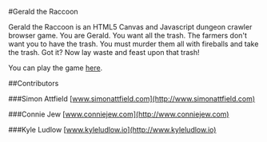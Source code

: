 #Gerald the Raccoon

Gerald the Raccoon is an HTML5 Canvas and Javascript dungeon crawler browser game. You are Gerald. You want all the trash.
The farmers don't want you to have the trash. You must murder them all with fireballs and take the trash. Got it? Now lay waste and feast upon that trash!

You can play the game [here](http://kyleludlow.github.io/project_glove).


##Contributors

###Simon Attfield
[www.simonattfield.com](http://www.simonattfield.com)

###Connie Jew
[www.conniejew.com](http://www.conniejew.com)

###Kyle Ludlow
[www.kyleludlow.io](http://www.kyleludlow.io)
